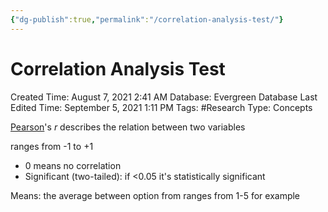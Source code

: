 ```yaml
---
{"dg-publish":true,"permalink":"/correlation-analysis-test/"}
---
```


# Correlation Analysis Test

Created Time: August 7, 2021 2:41 AM
Database: Evergreen Database
Last Edited Time: September 5, 2021 1:11 PM
Tags: #Research
Type: Concepts

[Pearson](http://statistics-help-for-students.com/How_do_I_interpret_data_in_SPSS_for_Pearsons_r_and_scatterplots.htm#.YBgFougzaUk)'s $r$ describes the relation between two variables

ranges from -1 to +1

- 0 means no correlation
- Significant (two-tailed): if <0.05 it's statistically significant

Means: the average between option from ranges from 1-5 for example